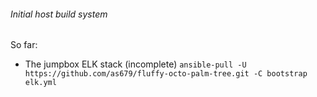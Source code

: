 ###### Initial host build system

So far:
- The jumpbox ELK stack (incomplete)
  `ansible-pull -U https://github.com/as679/fluffy-octo-palm-tree.git -C bootstrap elk.yml`

